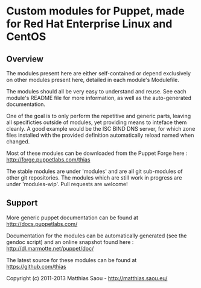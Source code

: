 Custom modules for Puppet, made for Red Hat Enterprise Linux and CentOS
=======================================================================

Overview
--------

The modules present here are either self-contained or depend exclusively on
other modules present here, detailed in each module's Modulefile.

The modules should all be very easy to understand and reuse. See each module's
README file for more information, as well as the auto-generated documentation.

One of the goal is to only perform the repetitive and generic parts, leaving
all specificties outside of modules, yet providing means to inteface them
cleanly. A good example would be the ISC BIND DNS server, for which zone files
installed with the provided definition automatically reload named when changed.

Most of these modules can be downloaded from the Puppet Forge here :
http://forge.puppetlabs.com/thias

The stable modules are under 'modules' and are all git sub-modules of other
git repositories. The modules which are still work in progress are under 'modules-wip'. Pull requests are welcome!

Support
-------

More generic puppet documentation can be found at http://docs.puppetlabs.com/

Documentation for the modules can be automatically generated (see the gendoc
script) and an online snapshot found here :
http://dl.marmotte.net/puppet/doc/

The latest source for these modules can be found at https://github.com/thias

Copyright (c) 2011-2013 Matthias Saou - http://matthias.saou.eu/

